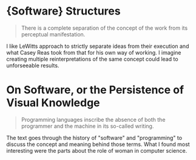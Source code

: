 # {Software} Structures

>There is a complete separation of the concept of the work from its perceptual manifestation.

I like LeWitts approach to strictly separate ideas from their execution and what Casey Reas took from that for his own way of working. I imagine creating multiple reinterpretations of the same concept could lead to unforseeable results.

# On Software, or the Persistence of Visual Knowledge

>Programming languages inscribe the absence of both the programmer and the machine in its so-called writing.

The text goes through the history of "software" and "programming" to discuss the concept and meaning behind those terms. What I found most interesting were the parts about the role of woman in computer science.
